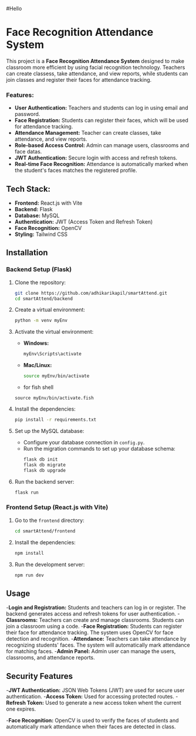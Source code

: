 #Hello
# Face Recognition Attendance System

This project is a **Face Recognition Attendance System** designed to make classroom more efficient by using facial recognition technology. Teachers can create classess, take attendance, and view reports, while students can join classes and register their faces for attendance tracking.

### Features:

- **User Authentication:** Teachers and students can log in using email and password.
- **Face Registration:** Students can register their faces, which will be used for attendance tracking.
- **Attendance Management:** Teacher can create classes, take attendance, and view reports.
- **Role-based Access Control:** Admin can manage users, classrooms and face datas.
- **JWT Authentication:** Secure login with access and refresh tokens.
- **Real-time Face Recognition:** Attendance is automatically marked when the student's faces matches the registered profile.

## Tech Stack:

- **Frontend:** React.js with Vite
- **Backend:** Flask
- **Database:** MySQL
- **Authentication:** JWT (Access Token and Refresh Token)
- **Face Recognition:** OpenCV
- **Styling:** Tailwind CSS

## Installation

### Backend Setup (Flask)

1. Clone the repository:

   ```bash
   git clone https://github.com/adhikarikapil/smartAttend.git
   cd smartAttend/backend
   ```

2. Create a virtual environment:

   ```bash
   python -m venv myEnv
   ```

3. Activate the virtual environment:

   - **Windows:**
     ```bash
     myEnv\Scripts\activate
     ```
   - **Mac/Linux:**

     ```bash
     source myEnv/bin/activate
     ```

    - for fish shell

     ```fish (LINUX)
     source myEnv/bin/activate.fish
     ```

4. Install the dependencies:

   ```bash
   pip install -r requirements.txt
   ```

5. Set up the MySQL database:

   - Configure your database connection in `config.py`.
   - Run the migration commands to set up your database schema:
     ```bash
     flask db init
     flask db migrate
     flask db upgrade
     ```

6. Run the backend server:
   ```bash
   flask run
   ```

### Frontend Setup (React.js with Vite)

1. Go to the `frontend` directory:

   ```bash
   cd smartAttend/frontend
   ```

2. Install the dependencies:

   ```bash
   npm install
   ```

3. Run the development server:

    ```bash
    npm run dev
    ```


## Usage

-**Login and Registration:** Students and teachers can log in or register. The backend generates access and refresh tokens for user authentication.
-**Classrooms:** Teachers can create and manage classrooms. Students can join a classroom using a code.
-**Face Registration:** Students can register their face for attendance tracking. The system uses OpenCV for face detection and recognition.
-**Attendance:** Teachers can take attendance by recognizing students' faces. The system will automatically mark attendance for matching faces.
-**Admin Panel:** Admin user can manage the users, classrooms, and attendance reports.


## Security Features
-**JWT Authentication:** JSON Web Tokens (JWT) are used for secure user authentication.
    -**Access Token:** Used for accessing protected routes.
    -**Refresh Token:** Used to generate a new access token whent the current one expires.

-**Face Recognition:** OpenCV is used to verify the faces of students and automatically mark attendance when their faces are detected in class.
